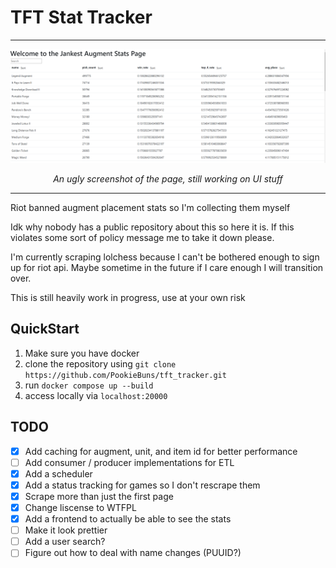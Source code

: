 # TFT Stat Tracker

---

![screenshot](img/screenshot.png)

<p align="center">
    <i>
An ugly screenshot of the page, still working on UI stuff
    </i>
</p>

---

Riot banned augment placement stats so I'm collecting them myself

Idk why nobody has a public repository about this so here it is. If this violates some sort of policy message me to take it down please.

I'm currently scraping lolchess because I can't be bothered enough to sign up for riot api. Maybe sometime in the future if I care enough I will transition over.

This is still heavily work in progress, use at your own risk

## QuickStart

1. Make sure you have docker
2. clone the repository using `git clone https://github.com/PookieBuns/tft_tracker.git`
3. run `docker compose up --build`
4. access locally via `localhost:20000`

## TODO

- [x] Add caching for augment, unit, and item id for better performance
- [ ] Add consumer / producer implementations for ETL
- [x] Add a scheduler
- [x] Add a status tracking for games so I don't rescrape them
- [x] Scrape more than just the first page
- [x] Change liscense to WTFPL
- [x] Add a frontend to actually be able to see the stats
- [ ] Make it look prettier
- [ ] Add a user search?
- [ ] Figure out how to deal with name changes (PUUID?)
